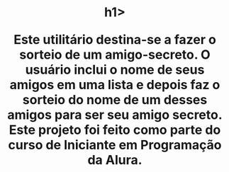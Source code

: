 <h1 align="center"> <Amigo-Secreto> </Amigo-Secreto>h1></Amigo-Secreto>

Este utilitário destina-se a fazer o sorteio de um amigo-secreto. 
O usuário inclui o nome de seus amigos em uma lista e depois faz o sorteio do nome de um desses amigos para ser seu amigo secreto.
Este projeto foi feito como parte do curso de Iniciante em Programação da Alura.
